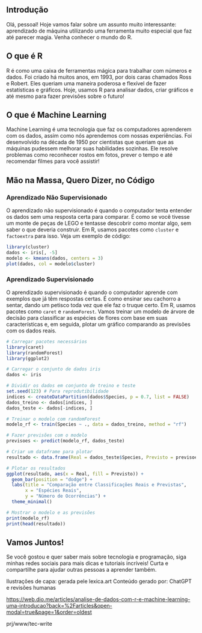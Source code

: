
## Introdução
Olá, pessoal! Hoje vamos falar sobre um assunto muito interessante: aprendizado de máquina utilizando uma ferramenta muito especial que faz até parecer magia. Venha conhecer o mundo 
do R.

## O que é R
R é como uma caixa de ferramentas mágica para trabalhar com números e dados. Foi criado há muitos anos, em 1993, por dois caras chamados Ross e Robert. Eles queriam uma maneira poderosa e flexível de fazer estatísticas e gráficos. Hoje, usamos R para analisar dados, criar gráficos e até mesmo para fazer previsões sobre o futuro!

## O que é Machine Learning
Machine Learning é uma tecnologia que faz os computadores aprenderem com os dados, assim como nós aprendemos com nossas experiências. Foi desenvolvido na década de 1950 por cientistas que queriam que as máquinas pudessem melhorar suas habilidades sozinhas. Ele resolve problemas como reconhecer rostos em fotos, prever o tempo e até recomendar filmes para você assistir!

## Mão na Massa, Quero Dizer, no Código

### Aprendizado Não Supervisionado

O aprendizado não supervisionado é quando o computador tenta entender os dados sem uma resposta certa para comparar. É como se você tivesse um monte de peças de LEGO e tentasse descobrir como montar algo, sem saber o que deveria construir. Em R, usamos pacotes como `cluster` e `factoextra` para isso. Veja um exemplo de código:

```r
library(cluster)
dados <- iris[, -5]
modelo <- kmeans(dados, centers = 3)
plot(dados, col = modelo$cluster)
```
<!-- precisa incluir a figura e explicar melhor o resultado -->

### Aprendizado Supervisionado

O aprendizado supervisionado é quando o computador aprende com exemplos que já têm respostas certas. É como ensinar seu cachorro a sentar, dando um petisco toda vez que ele faz o truque certo. Em R, usamos pacotes como `caret` e `randomForest`. Vamos treinar um modelo de árvore de decisão para classificar as espécies de flores com base em suas características e, em seguida, plotar um gráfico comparando as previsões com os dados reais.

```r
# Carregar pacotes necessários
library(caret)
library(randomForest)
library(ggplot2)

# Carregar o conjunto de dados iris
dados <- iris

# Dividir os dados em conjunto de treino e teste
set.seed(123) # Para reprodutibilidade
indices <- createDataPartition(dados$Species, p = 0.7, list = FALSE)
dados_treino <- dados[indices, ]
dados_teste <- dados[-indices, ]

# Treinar o modelo com randomForest
modelo_rf <- train(Species ~ ., data = dados_treino, method = "rf")

# Fazer previsões com o modelo
previsoes <- predict(modelo_rf, dados_teste)

# Criar um dataframe para plotar
resultado <- data.frame(Real = dados_teste$Species, Previsto = previsoes)

# Plotar os resultados
ggplot(resultado, aes(x = Real, fill = Previsto)) +
  geom_bar(position = "dodge") +
  labs(title = "Comparação entre Classificações Reais e Previstas",
       x = "Espécies Reais",
       y = "Número de Ocorrências") +
  theme_minimal()

# Mostrar o modelo e as previsões
print(modelo_rf)
print(head(resultado))
```

## Vamos Juntos!

Se você gostou e quer saber mais sobre tecnologia e programação, siga minhas redes sociais para mais dicas e tutoriais incríveis! Curta e compartilhe para ajudar outras pessoas a aprender também. 


Ilustrações de capa: gerada pele lexica.art
Conteúdo gerado por: ChatGPT e revisões humanas




https://web.dio.me/articles/analise-de-dados-com-r-e-machine-learning-uma-introducao?back=%2Farticles&open-modal=true&page=1&order=oldest

prj/www/tec-write